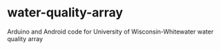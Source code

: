 # water-quality-array
Arduino and Android code for University of Wisconsin-Whitewater water quality array
